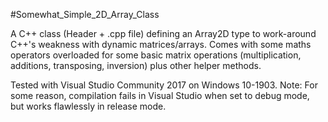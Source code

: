 #Somewhat_Simple_2D_Array_Class

A C++ class (Header + .cpp file) defining an Array2D type to work-around C++'s weakness with dynamic matrices/arrays.
Comes with some maths operators overloaded for some basic matrix operations (multiplication, additions, transposing, inversion) plus other helper methods.

Tested with Visual Studio Community 2017 on Windows 10-1903.
Note: For some reason, compilation fails in Visual Studio when set to debug mode, but works flawlessly in release mode.